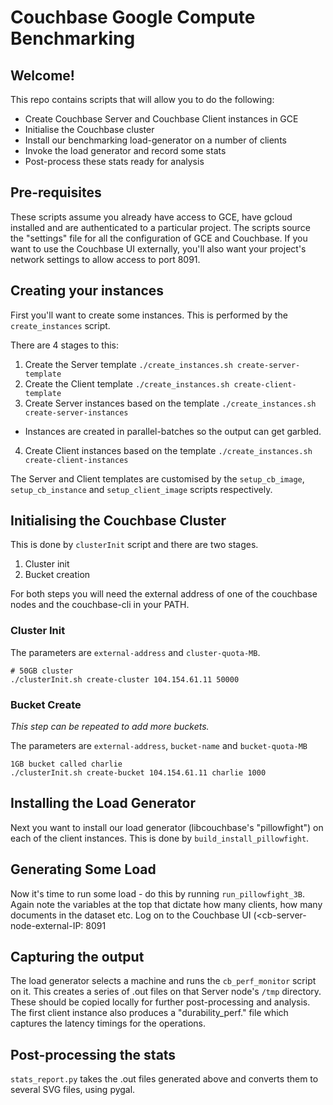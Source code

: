 # Couchbase Google Compute Benchmarking

## Welcome!
This repo contains scripts that will allow you to do the following:
* Create Couchbase Server and Couchbase Client instances in GCE
* Initialise the Couchbase cluster
* Install our benchmarking load-generator on a number of clients
* Invoke the load generator and record some stats
* Post-process these stats ready for analysis

## Pre-requisites
These scripts assume you already have access to GCE, have gcloud installed and are authenticated to a particular project. The scripts source
the "settings" file for all the configuration of GCE and Couchbase.
If you want to use the Couchbase UI externally, you'll also want your project's network settings to allow access to port 8091.

## Creating your instances
First you'll want to create some instances. This is performed by the `create_instances` script.

There are 4 stages to this:

1. Create the Server template `./create_instances.sh create-server-template`
2. Create the Client template `./create_instances.sh create-client-template`
3. Create Server instances based on the template `./create_instances.sh create-server-instances`
  * Instances are created in parallel-batches so the output can get garbled.
4. Create Client instances based on the template `./create_instances.sh create-client-instances`

The Server and Client templates are customised by the `setup_cb_image`, `setup_cb_instance` and `setup_client_image` scripts respectively.

## Initialising the Couchbase Cluster
This is done by `clusterInit` script and there are two stages.

1. Cluster init
2. Bucket creation

For both steps you will need the external address of one of the couchbase nodes and the couchbase-cli in your PATH.

### Cluster Init
The parameters are `external-address` and `cluster-quota-MB`.
```
# 50GB cluster
./clusterInit.sh create-cluster 104.154.61.11 50000
```

### Bucket Create
*This step can be repeated to add more buckets.*

The parameters are `external-address`, `bucket-name` and `bucket-quota-MB`
```
1GB bucket called charlie
./clusterInit.sh create-bucket 104.154.61.11 charlie 1000
```

## Installing the Load Generator
Next you want to install our load generator (libcouchbase's "pillowfight") on each of the client instances. This is done by `build_install_pillowfight`.

## Generating Some Load
Now it's time to run some load - do this by running `run_pillowfight_3B`. Again note the variables at the top that dictate how many clients, how many documents in the dataset etc.
Log on to the Couchbase UI (<cb-server-node-external-IP: 8091

## Capturing the output
The load generator selects a machine and runs the `cb_perf_monitor` script on it. This creates a series of .out files on that Server node's `/tmp` directory. These should be copied locally for further post-processing and analysis. The first client instance also produces a "durability_perf.<pid>" file which captures the latency timings for the operations.

## Post-processing the stats
`stats_report.py` takes the .out files generated above and converts them to several SVG files, using pygal.
